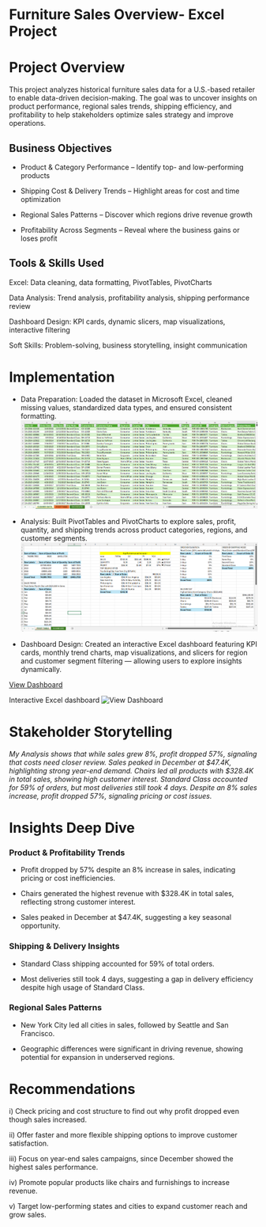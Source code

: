# Furniture Sales Overview- Excel Project
# Project Overview

This project analyzes historical furniture sales data for a U.S.-based retailer to enable data-driven decision-making. The goal was to uncover insights on product performance, regional sales trends, shipping efficiency, and profitability to help stakeholders optimize sales strategy and improve operations.


## Business Objectives

- Product & Category Performance – Identify top- and low-performing products

- Shipping Cost & Delivery Trends – Highlight areas for cost and time optimization

- Regional Sales Patterns – Discover which regions drive revenue growth

- Profitability Across Segments – Reveal where the business gains or loses profit
  
## Tools & Skills Used

Excel: Data cleaning, data formatting, PivotTables, PivotCharts

Data Analysis: Trend analysis, profitability analysis, shipping performance review

Dashboard Design: KPI cards, dynamic slicers, map visualizations, interactive filtering

Soft Skills: Problem-solving, business storytelling, insight communication



# Implementation
-  Data Preparation: Loaded the dataset in Microsoft Excel, cleaned missing values, standardized data types, and ensured consistent formatting. ![view](https://github.com/ARAFAH-LAWAL102/Data-Analytics/blob/main/clean%20data.png)

- Analysis: Built PivotTables and PivotCharts to explore sales, profit, quantity, and shipping trends across product categories, regions, and customer segments.![view](https://github.com/ARAFAH-LAWAL102/Data-Analytics/blob/main/PIVOT%20TABLE.png)

- Dashboard Design: Created an interactive Excel dashboard featuring KPI cards, monthly trend charts, map visualizations, and slicers for region and customer segment filtering — allowing users to explore insights dynamically.


 <a href="https://github.com/ARAFAH-LAWAL102/Data-Analytics/blob/main/Excel%20Dashboard.png">View Dashboard</a>

Interactive Excel dashboard ![View Dashboard](https://github.com/user-attachments/assets/325dadce-dbe8-4b5e-8e63-aac7dc050d9b)
#  Stakeholder Storytelling
*My Analysis shows that while sales grew 8%, profit dropped 57%, signaling that costs need closer review. Sales peaked in December at $47.4K, highlighting strong year-end demand.
Chairs led all products with $328.4K in total sales, showing high customer interest.
Standard Class accounted for 59% of orders, but most deliveries still took 4 days.
Despite an 8% sales increase, profit dropped 57%, signaling pricing or cost issues.*

# Insights Deep Dive

### Product & Profitability Trends
- Profit dropped by 57% despite an 8% increase in sales, indicating pricing or cost inefficiencies.

- Chairs generated the highest revenue with $328.4K in total sales, reflecting strong customer interest.

- Sales peaked in December at $47.4K, suggesting a key seasonal opportunity.

### Shipping & Delivery Insights
- Standard Class shipping accounted for 59% of total orders.

- Most deliveries still took 4 days, suggesting a gap in delivery efficiency despite high usage of Standard Class.

### Regional Sales Patterns
- New York City led all cities in sales, followed by Seattle and San Francisco.

- Geographic differences were significant in driving revenue, showing potential for expansion in underserved regions.


# Recommendations

i) Check pricing and cost structure to find out why profit dropped even though sales increased.

ii) Offer faster and more flexible shipping options to improve customer satisfaction. 

iii) Focus on year-end sales campaigns, since December showed the highest sales performance. 

iv) Promote popular products like chairs and furnishings to increase revenue.

v) Target low-performing states and cities to expand customer reach and grow sales.

